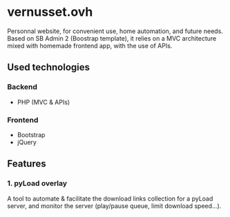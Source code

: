 # vernusset.ovh

Personnal website, for convenient use, home automation, and future needs.  
Based on SB Admin 2 (Boostrap template), it relies on a MVC architecture mixed with homemade frontend app, with the use of APIs.

## Used technologies

### Backend

- PHP (MVC & APIs)

### Frontend

- Bootstrap
- jQuery

## Features

### 1. pyLoad overlay

A tool to automate & facilitate the download links collection for a pyLoad server, and monitor the server (play/pause queue, limit download speed...).
